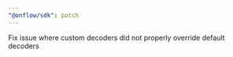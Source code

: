 ```yaml
---
"@onflow/sdk": patch
---
```


Fix issue where custom decoders did not properly override default decoders
